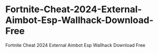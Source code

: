 # Fortnite-Cheat-2024-External-Aimbot-Esp-Wallhack-Download-Free
Fortnite Cheat 2024 External Aimbot Esp Wallhack Download Free
